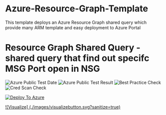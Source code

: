 # Azure-Resource-Graph-Template
This template deploys an Azure Resource Graph shared query which provide many ARM template and easy deployment to Azure Portal
# Resource Graph Shared Query - shared query that find out specifc MSG Port open in NSG

![Azure Public Test Date](https://azurequickstartsservice.blob.core.windows.net/badges/demos/resourcegraph-sharedquery-countos/PublicLastTestDate.svg)
![Azure Public Test Result](https://azurequickstartsservice.blob.core.windows.net/badges/demos/resourcegraph-sharedquery-countos/PublicDeployment.svg)
![Best Practice Check](https://azurequickstartsservice.blob.core.windows.net/badges/demos/resourcegraph-sharedquery-countos/BestPracticeResult.svg)
![Cred Scan Check](https://azurequickstartsservice.blob.core.windows.net/badges/demos/resourcegraph-sharedquery-countos/CredScanResult.svg)

[![Deploy To Azure](./images/deploytoazure.svg?sanitize=true)](https://portal.azure.com/#create/Microsoft.Template/uri/https%3A%2F%2Fraw.githubusercontent.com%2Fmofaizal%2FAzure-Resource-Graph-Template%2Fmain%2Fresourcetemplate%2Fnsgportscan%2Fazuredeploy.json) 

[![Visualize] (./images/visualizebutton.svg?sanitize=true)](http://armviz.io/#/?load=https%3A%2F%2Fraw.githubusercontent.com%2Fmofaizal%2FAzure-Resource-Graph-Template%2Fmain%2Fresourcetemplate%2Fnsgportscan%2Fazuredeploy.json)
